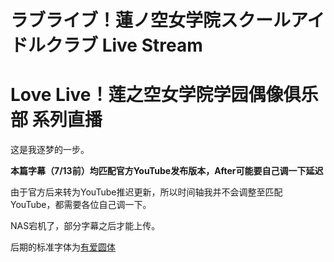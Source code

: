 # ラブライブ！蓮ノ空女学院スクールアイドルクラブ Live Stream
# Love Live！莲之空女学院学园偶像俱乐部 系列直播

这是我逐梦的一步。

**本篇字幕（7/13前）均匹配官方YouTube发布版本，After可能要自己调一下延迟**

由于官方后来转为YouTube推迟更新，所以时间轴我并不会调整至匹配YouTube，都需要各位自己调一下。

NAS宕机了，部分字幕之后才能上传。

后期的标准字体为[有爱圆体](https://github.com/nowar-fonts/Nowar-Rounded)